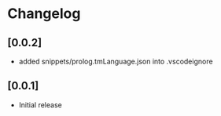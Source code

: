 # Changelog

## [0.0.2]
- added snippets/prolog.tmLanguage.json into .vscodeignore
## [0.0.1]
- Initial release